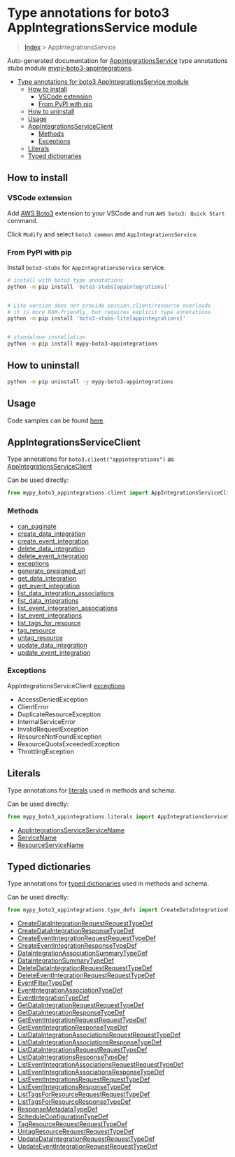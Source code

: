 <a id="type-annotations-for-boto3-appintegrationsservice-module"></a>

# Type annotations for boto3 AppIntegrationsService module

> [Index](..) > AppIntegrationsService

Auto-generated documentation for
[AppIntegrationsService](https://boto3.amazonaws.com/v1/documentation/api/latest/reference/services/appintegrations.html#AppIntegrationsService)
type annotations stubs module
[mypy-boto3-appintegrations](https://pypi.org/project/mypy-boto3-appintegrations/).

- [Type annotations for boto3 AppIntegrationsService module](#type-annotations-for-boto3-appintegrationsservice-module)
  - [How to install](#how-to-install)
    - [VSCode extension](#vscode-extension)
    - [From PyPI with pip](#from-pypi-with-pip)
  - [How to uninstall](#how-to-uninstall)
  - [Usage](#usage)
  - [AppIntegrationsServiceClient](#appintegrationsserviceclient)
    - [Methods](#methods)
    - [Exceptions](#exceptions)
  - [Literals](#literals)
  - [Typed dictionaries](#typed-dictionaries)

<a id="how-to-install"></a>

## How to install

<a id="vscode-extension"></a>

### VSCode extension

Add
[AWS Boto3](https://marketplace.visualstudio.com/items?itemName=Boto3typed.boto3-ide)
extension to your VSCode and run `AWS boto3: Quick Start` command.

Click `Modify` and select `boto3 common` and `AppIntegrationsService`.

<a id="from-pypi-with-pip"></a>

### From PyPI with pip

Install `boto3-stubs` for `AppIntegrationsService` service.

```bash
# install with boto3 type annotations
python -m pip install 'boto3-stubs[appintegrations]'


# Lite version does not provide session.client/resource overloads
# it is more RAM-friendly, but requires explicit type annotations
python -m pip install 'boto3-stubs-lite[appintegrations]'


# standalone installation
python -m pip install mypy-boto3-appintegrations
```

<a id="how-to-uninstall"></a>

## How to uninstall

```bash
python -m pip uninstall -y mypy-boto3-appintegrations
```

<a id="usage"></a>

## Usage

Code samples can be found [here](./usage.md).

<a id="appintegrationsserviceclient"></a>

## AppIntegrationsServiceClient

Type annotations for `boto3.client("appintegrations")` as
[AppIntegrationsServiceClient](./client.md)

Can be used directly:

```python
from mypy_boto3_appintegrations.client import AppIntegrationsServiceClient
```

<a id="methods"></a>

### Methods

- [can_paginate](./client.md#can_paginate)
- [create_data_integration](./client.md#create_data_integration)
- [create_event_integration](./client.md#create_event_integration)
- [delete_data_integration](./client.md#delete_data_integration)
- [delete_event_integration](./client.md#delete_event_integration)
- [exceptions](./client.md#exceptions)
- [generate_presigned_url](./client.md#generate_presigned_url)
- [get_data_integration](./client.md#get_data_integration)
- [get_event_integration](./client.md#get_event_integration)
- [list_data_integration_associations](./client.md#list_data_integration_associations)
- [list_data_integrations](./client.md#list_data_integrations)
- [list_event_integration_associations](./client.md#list_event_integration_associations)
- [list_event_integrations](./client.md#list_event_integrations)
- [list_tags_for_resource](./client.md#list_tags_for_resource)
- [tag_resource](./client.md#tag_resource)
- [untag_resource](./client.md#untag_resource)
- [update_data_integration](./client.md#update_data_integration)
- [update_event_integration](./client.md#update_event_integration)

<a id="exceptions"></a>

### Exceptions

AppIntegrationsServiceClient [exceptions](./client.md#exceptions)

- AccessDeniedException
- ClientError
- DuplicateResourceException
- InternalServiceError
- InvalidRequestException
- ResourceNotFoundException
- ResourceQuotaExceededException
- ThrottlingException

<a id="literals"></a>

## Literals

Type annotations for [literals](./literals.md) used in methods and schema.

Can be used directly:

```python
from mypy_boto3_appintegrations.literals import AppIntegrationsServiceServiceName, ...
```

- [AppIntegrationsServiceServiceName](./literals.md#appintegrationsserviceservicename)
- [ServiceName](./literals.md#servicename)
- [ResourceServiceName](./literals.md#resourceservicename)

<a id="typed-dictionaries"></a>

## Typed dictionaries

Type annotations for [typed dictionaries](./type_defs.md) used in methods and
schema.

Can be used directly:

```python
from mypy_boto3_appintegrations.type_defs import CreateDataIntegrationRequestRequestTypeDef, ...
```

- [CreateDataIntegrationRequestRequestTypeDef](./type_defs.md#createdataintegrationrequestrequesttypedef)
- [CreateDataIntegrationResponseTypeDef](./type_defs.md#createdataintegrationresponsetypedef)
- [CreateEventIntegrationRequestRequestTypeDef](./type_defs.md#createeventintegrationrequestrequesttypedef)
- [CreateEventIntegrationResponseTypeDef](./type_defs.md#createeventintegrationresponsetypedef)
- [DataIntegrationAssociationSummaryTypeDef](./type_defs.md#dataintegrationassociationsummarytypedef)
- [DataIntegrationSummaryTypeDef](./type_defs.md#dataintegrationsummarytypedef)
- [DeleteDataIntegrationRequestRequestTypeDef](./type_defs.md#deletedataintegrationrequestrequesttypedef)
- [DeleteEventIntegrationRequestRequestTypeDef](./type_defs.md#deleteeventintegrationrequestrequesttypedef)
- [EventFilterTypeDef](./type_defs.md#eventfiltertypedef)
- [EventIntegrationAssociationTypeDef](./type_defs.md#eventintegrationassociationtypedef)
- [EventIntegrationTypeDef](./type_defs.md#eventintegrationtypedef)
- [GetDataIntegrationRequestRequestTypeDef](./type_defs.md#getdataintegrationrequestrequesttypedef)
- [GetDataIntegrationResponseTypeDef](./type_defs.md#getdataintegrationresponsetypedef)
- [GetEventIntegrationRequestRequestTypeDef](./type_defs.md#geteventintegrationrequestrequesttypedef)
- [GetEventIntegrationResponseTypeDef](./type_defs.md#geteventintegrationresponsetypedef)
- [ListDataIntegrationAssociationsRequestRequestTypeDef](./type_defs.md#listdataintegrationassociationsrequestrequesttypedef)
- [ListDataIntegrationAssociationsResponseTypeDef](./type_defs.md#listdataintegrationassociationsresponsetypedef)
- [ListDataIntegrationsRequestRequestTypeDef](./type_defs.md#listdataintegrationsrequestrequesttypedef)
- [ListDataIntegrationsResponseTypeDef](./type_defs.md#listdataintegrationsresponsetypedef)
- [ListEventIntegrationAssociationsRequestRequestTypeDef](./type_defs.md#listeventintegrationassociationsrequestrequesttypedef)
- [ListEventIntegrationAssociationsResponseTypeDef](./type_defs.md#listeventintegrationassociationsresponsetypedef)
- [ListEventIntegrationsRequestRequestTypeDef](./type_defs.md#listeventintegrationsrequestrequesttypedef)
- [ListEventIntegrationsResponseTypeDef](./type_defs.md#listeventintegrationsresponsetypedef)
- [ListTagsForResourceRequestRequestTypeDef](./type_defs.md#listtagsforresourcerequestrequesttypedef)
- [ListTagsForResourceResponseTypeDef](./type_defs.md#listtagsforresourceresponsetypedef)
- [ResponseMetadataTypeDef](./type_defs.md#responsemetadatatypedef)
- [ScheduleConfigurationTypeDef](./type_defs.md#scheduleconfigurationtypedef)
- [TagResourceRequestRequestTypeDef](./type_defs.md#tagresourcerequestrequesttypedef)
- [UntagResourceRequestRequestTypeDef](./type_defs.md#untagresourcerequestrequesttypedef)
- [UpdateDataIntegrationRequestRequestTypeDef](./type_defs.md#updatedataintegrationrequestrequesttypedef)
- [UpdateEventIntegrationRequestRequestTypeDef](./type_defs.md#updateeventintegrationrequestrequesttypedef)
